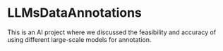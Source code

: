 # LLMsDataAnnotations
This is an AI project where we discussed the feasibility and accuracy of using different large-scale models for annotation.
